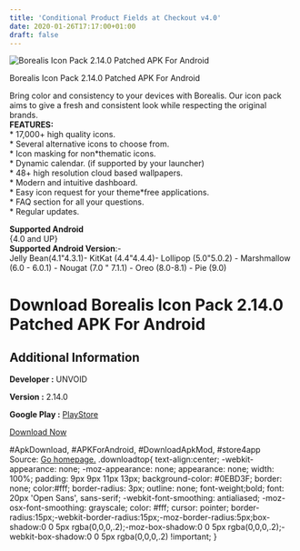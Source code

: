 ```yaml
---
title: 'Conditional Product Fields at Checkout v4.0'
date: 2020-01-26T17:17:00+01:00
draft: false
---
```


![Borealis Icon Pack 2.14.0 Patched APK For Android](https://i0.wp.com/apkhome.net/wp-content/uploads/2020/01/Borealis-Icon-Pack-2.14.0-Patched.png "Borealis Icon Pack 2.14.0 Patched APK For Android")

  

Borealis Icon Pack 2.14.0 Patched APK For Android

Bring color and consistency to your devices with Borealis. Our icon pack aims to give a fresh and consistent look while respecting the original brands.  
**FEATURES:**  
\* 17,000+ high quality icons.  
\* Several alternative icons to choose from.  
\* Icon masking for non\*thematic icons.  
\* Dynamic calendar. (if supported by your launcher)  
\* 48+ high resolution cloud based wallpapers.  
\* Modern and intuitive dashboard.  
\* Easy icon request for your theme\*free applications.  
\* FAQ section for all your questions.  
\* Regular updates.

**Supported Android**  
{4.0 and UP}  
**Supported Android Version**:-  
Jelly Bean(4.1"4.3.1)- KitKat (4.4"4.4.4)- Lollipop (5.0"5.0.2) - Marshmallow (6.0 - 6.0.1) - Nougat (7.0 " 7.1.1) - Oreo (8.0-8.1) - Pie (9.0)

Download Borealis Icon Pack 2.14.0 Patched APK For Android
==========================================================

Additional Information
----------------------

**Developer :** UNVOID

**Version :** 2.14.0

**Google Play :** [PlayStore](https://play.google.com/store/apps/details?id=com.unvoid.borealis)

  

[Download Now](https://store4app.co/post/borealis-icon-pack-2-14-0-patched-apk-for-android_1580042558)

  
#ApkDownload, #APKForAndroid, #DownloadApkMod, #store4app  
Source: [Go homepage.](https://store4app.co/post/borealis-icon-pack-2-14-0-patched-apk-for-android_1580042558) .downloadtop{ text-align:center; -webkit-appearance: none; -moz-appearance: none; appearance: none; width: 100%; padding: 9px 9px 11px 13px; background-color: #0EBD3F; border: none; color:#fff; border-radius: 3px; outline: none; font-weight;bold; font: 20px 'Open Sans', sans-serif; -webkit-font-smoothing: antialiased; -moz-osx-font-smoothing: grayscale; color: #fff; cursor: pointer; border-radius:15px;-webkit-border-radius:15px;-moz-border-radius:5px;box-shadow:0 0 5px rgba(0,0,0,.2);-moz-box-shadow:0 0 5px rgba(0,0,0,.2);-webkit-box-shadow:0 0 5px rgba(0,0,0,.2) !important; }